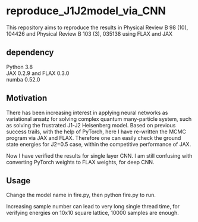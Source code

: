 # reproduce_J1J2model_via_CNN
This repository aims to reproduce the results in Physical Review B 98 (10), 104426 and Physical Review B 103 (3), 035138 using FLAX and JAX

## dependency
Python 3.8\
JAX 0.2.9 and FLAX 0.3.0\
numba 0.52.0

## Motivation
There has been increasing interest in applying neural networks as variational ansatz for solving complex quantum many-particle system, such as solving the frustrated J1-J2 Heisenberg model. Based on previous success trails, with the help of PyTorch, here I have re-written the MCMC program via JAX and FLAX. Therefore one can easily check the ground state energies for J2=0.5 case, within the competitive performance of JAX.

Now I have verified the results for single layer CNN. I am still confusing with converting PyTorch weights to FLAX weights, for deep CNN. 

## Usage
Change the model name in fire.py, then python fire.py to run.

Increasing sample number can lead to very long single thread time, for verifying energies on 10x10 square lattice, 10000 samples are enough.
